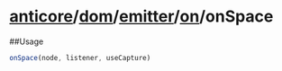 # [anticore](../../../../../../#reference)/[dom](../../../#reference)/[emitter](../../#reference)/[on](../#reference)/<a name="reference">onSpace</a>

##Usage

```js
onSpace(node, listener, useCapture)
```